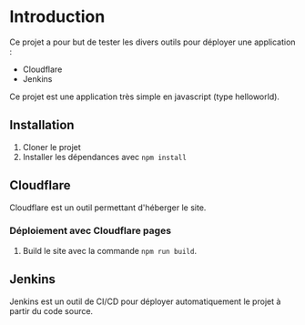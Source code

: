 # Introduction

Ce projet a pour but de tester les divers outils pour déployer une application :
- Cloudflare
- Jenkins

Ce projet est une application très simple en javascript (type helloworld).

## Installation 

1. Cloner le projet
2. Installer les dépendances avec ``npm install``

## Cloudflare

Cloudflare est un outil permettant d'héberger le site.

### Déploiement avec Cloudflare pages

1. Build le site avec la commande ``npm run build``.


## Jenkins

Jenkins est un outil de CI/CD pour déployer automatiquement le projet à partir du code source.
